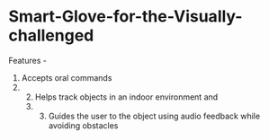 # Smart-Glove-for-the-Visually-challenged
Features - 

1) Accepts oral commands
2) 2) Helps track objects in an indoor environment and
   3) 3) Guides the user to the object using audio feedback while avoiding obstacles
